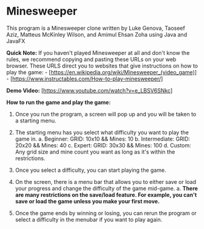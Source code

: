 # Minesweeper

This program is a Minesweeper clone written by Luke Genova, Taoseef Aziz, Matteus McKinley Wilson, and Amimul Ehsan Zoha using Java and JavaFX

**Quick Note:**
If you haven't played Minesweeper at all and don't know the rules, we recommend copying and pasting these URLs on your web browser. These URLS direct you to websites that give instructions on how to play the game: 
   	- [https://en.wikipedia.org/wiki/Minesweeper_(video_game)]
    - [https://www.instructables.com/How-to-play-minesweeper/]

**Demo Video:** [https://www.youtube.com/watch?v=e_LBSV6SNkc]
  
**How to run the game and play the game:**

1. Once you run the program, a screen will pop up and you will be taken to a starting menu.

2. The starting menu has you select what difficulty you want to play the game in.
  a. Beginner: GRID: 10x10 && Mines: 10 
  b. Intermediate: GRID: 20x20 && Mines: 40 
  c. Expert: GRID: 30x30 && Mines: 100 
  d. Custom: Any grid size and mine count you want as long as it's within the restrictions.

3. Once you select a difficulty, you can start playing the game.
   
4. On the screen, there is a menu bar that allows you to either save or load your progress and change the difficulty of the game mid-game. 
  a. **There are many restrictions on the save/load feature. For example, you can't save or load the game unless you make your first move.** 

5. Once the game ends by winning or losing, you can rerun the program or select a difficulty in the menubar if you want to play again.

